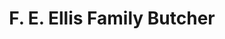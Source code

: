 ---
title: "F. E. Ellis Family Butcher"
url: /coventry/f-e-ellis-family-butcher/
shop: Metzgerei
---